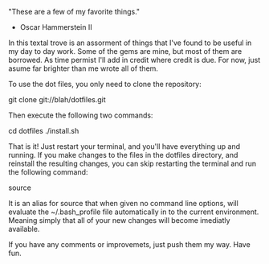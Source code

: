 
"These are a few of my favorite things." 
- Oscar Hammerstein II

In this textal trove is an assorment of things that I've found to be
useful in my day to day work.  Some of the gems are mine, but most of
them are borrowed.  As time permist I'll add in credit where credit is
due.  For now, just asume far brighter than me wrote all of them.

To use the dot files, you only need to clone the repository:

  git clone git://blah/dotfiles.git

Then execute the following two commands:

  cd dotfiles
  ./install.sh

That is it!  Just restart your terminal, and you'll have everything up
and running.  If you make changes to the files in the dotfiles
directory, and reinstall the resulting changes, you can skip
restarting the terminal and run the following command:

  source

It is an alias for source that when given no command line options,
will evaluate the ~/.bash_profile file automatically in to the current
environment.  Meaning simply that all of your new changes will become
imediatly available.

If you have any comments or improvemets, just push them my way. Have
fun.

